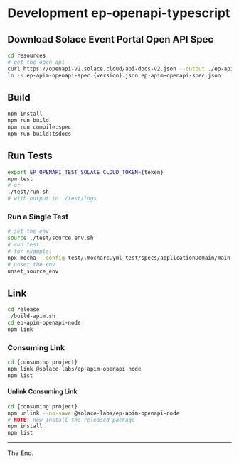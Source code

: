 # Development ep-openapi-typescript


## Download Solace Event Portal Open API Spec

```bash
cd resources
# get the open api
curl https://openapi-v2.solace.cloud/api-docs-v2.json --output ./ep-apim-openapi-spec.{version}.json
ln -s ep-apim-openapi-spec.{version}.json ep-apim-openapi-spec.json
```

## Build

```bash
npm install
npm run build
npm run compile:spec
npm run build:tsdocs
```

## Run Tests

```bash
export EP_OPENAPI_TEST_SOLACE_CLOUD_TOKEN={token}
npm test
# or
./test/run.sh
# with output in ./test/logs
```

### Run a Single Test
````bash
# set the env
source ./test/source.env.sh
# run test
# for example:
npx mocha --config test/.mocharc.yml test/specs/applicationDomain/main.spec.ts
# unset the env
unset_source_env
````

## Link

```bash
cd release
./build-apim.sh
cd ep-apim-openapi-node
npm link
```

### Consuming Link
```bash
cd {consuming project}
npm link @solace-labs/ep-apim-openapi-node
npm list
```

#### Unlink Consuming Link
```bash
cd {consuming project}
npm unlink --no-save @solace-labs/ep-apim-openapi-node
# NOTE: now install the released package
npm install
npm list
```

---

The End.
